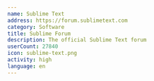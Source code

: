 ```yaml
---
name: Sublime Text
address: https://forum.sublimetext.com
category: Software
title: Sublime Forum
description: The official Sublime Text forum
userCount: 27840
icon: sublime-text.png
activity: high
language: en
---
```

